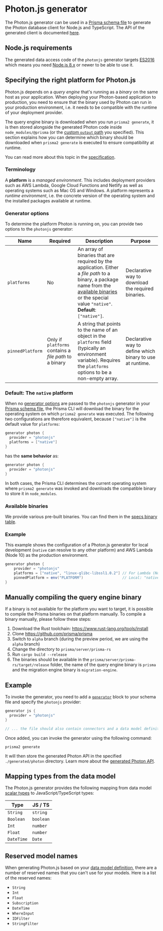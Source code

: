 # Photon.js generator

The Photon.js generator can be used in a [Prisma schema file](../../prisma-schema-file.md) to generate the Photon database client for Node.js and TypeScript. The API of the generated client is documented [here](../../photon/api.md).

## Node.js requirements

The generated data access code of the `photonjs` generator targets [ES2016](https://exploringjs.com/es2016-es2017/) which means you need [Node.js 8.x](https://nodejs.org/en/download/releases/) or newer to be able to use it.

## Specifying the right platform for Photon.js

Photon.js depends on a _query engine_ that's running as a _binary_ on the same host as your application. When deploying your Photon-based application to production, you need to ensure that the binary used by Photon can run in your production environment, i.e. it needs to be compatible with the runtime of your deployment provider.

The query engine binary is downloaded when you run `prisma2 generate`, it is then stored alongside the generated Photon code inside `node_modules/@prisma` (or the [custom `output` path](../../photon/codegen-and-node-setup.md) you specified). This section explains how you can determine which binary should be downloaded when `prisma2 generate` is executed to ensure compatibility at runtime.

You can read more about this topic in the [specification](https://github.com/prisma/specs/blob/master/binaries/Readme.md).

### Terminology

A **platform** is a _managed environment_. This includes deployment providers such as AWS Lambda, Google Cloud Functions and Netlify as well as operating systems such as Mac OS and Windows. A platform represents a _runtime environment_, i.e. the concrete version of the operating system and the installed packages available at runtime.

### Generator options

To determine the platform Photon is running on, you can provide two options to the `photonjs` generator:

| Name             | Required                                               | Description                                                                                                                                                                                                                | Purpose                                                   |
| ---------------- | ------------------------------------------------------ | -------------------------------------------------------------------------------------------------------------------------------------------------------------------------------------------------------------------------- | --------------------------------------------------------- |
| `platforms`      | No                                                     | An array of binaries that are required by the application. Either a _file path_ to a binary, a package name from the [available binaries](#available-binaries) or the special value `"native"`. **Default**: `["native"]`. | Declarative way to download the required binaries.        |
| `pinnedPlatform` | Only if `platforms` contains a _file path_ to a binary | A string that points to the name of an object in the `platforms` field (typically an environment variable). Requires the `platforms` options to be a non-empty array.                                                      | Declarative way to define which binary to use at runtime. |

### Default: The `native` platform

When no [generator options](#generator-options) are passed to the `photonjs` generator in your [Prisma schema file](../prisma-schema-file.md), the Prisma CLI will download the binary for the operating system on which `prisma2 generate` was executed. The following two configurations are therefore equivalent, because `["native"]` is the default value for `platforms`:

```groovy
generator photon {
  provider = "photonjs"
  platforms = ["native"]
}
```

has the **same behavior** as:

```groovy
generator photon {
  provider = "photonjs"
}
```

In both cases, the Prisma CLI determines the current operating system where `prisma2 generate` was invoked and downloads the compatible binary to store it in `node_modules`.

### Available binaries

We provide various pre-built binaries. You can find them in the [specs binary table](https://github.com/prisma/specs/blob/master/binaries/Readme.md#binary-build-targets).

### Example

This example shows the configuration of a Photon.js generator for local development (`native` can resolve to any other platform) and AWS Lambda (Node 10) as the production environment.

```groovy
generator photon {
    provider = "photonjs"
    platforms = ["native", "linux-glibc-libssl1.0.2"] // For Lambda (Node 10)
    pinnedPlatform = env("PLATFORM")                  // Local: "native"; In production: "linux-glibc-libssl1.0.2"
}
```

## Manually compiling the query engine binary

If a binary is not available for the platform you want to target, it is possible to compile the Prisma binaries on that platform manually. To compile a binary manually, please follow these steps:

1. Download the Rust toolchain: https://www.rust-lang.org/tools/install
1. Clone https://github.com/prisma/prisma
1. Switch to `alpha` branch (during the preview period, we are using the `alpha` branch)
1. Change the directory to `prisma/server/prisma-rs`
1. Run `cargo build --release`
1. The binaries should be available in the `prisma/server/prisma-rs/target/release` folder, the name of the query engine binary is `prisma` and the migration engine binary is `migration-engine`.

## Example

To invoke the generator, you need to add a [`generator`](../../prisma-schema-file.md#generators-optional) block to your schema file and specify the `photonjs` provider:

```groovy
generator js {
  provider = "photonjs"
}

// ... the file should also contain connectors and a data model definition
```

Once added, you can invoke the generator using the following command:

```
prisma2 generate
```

It will then store the generated Photon API in the specified `./generated/photon` directory. Learn more about the [generated Photon API](../../photon/api.md).

## Mapping types from the data model

The Photon.js generator provides the following mapping from data model [scalar types](../../data-modeling.md#scalar-types) to JavaScript/TypeScript types:

| Type       | JS / TS   |
| ---------- | --------- |
| `String`   | `string`  |
| `Boolean`  | `boolean` |
| `Int`      | `number`  |
| `Float`    | `number`  |
| `DateTime` | `Date`    |

## Reserved model names

When generating Photon.js based on your [data model definition](./data-modeling.md#data-model-definition), there are a number of reserved names that you can't use for your models. Here is a list of the reserved names:

- `String`
- `Int`
- `Float`
- `Subscription`
- `DateTime`
- `WhereInput`
- `IDFilter`
- `StringFilter`
